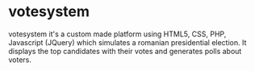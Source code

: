 # votesystem

votesystem it's a custom made platform using HTML5, CSS, PHP,  Javascript (JQuery) which simulates a romanian presidential election. 
It displays the top candidates with their votes  and  generates polls about voters.
